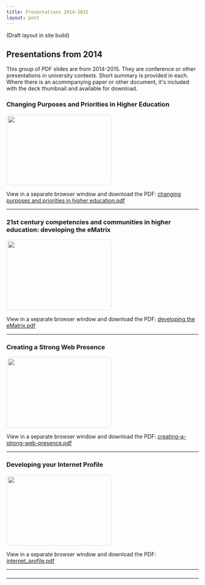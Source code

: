 ```yaml
---
title: Presentations 2014-2015
layout: post
---
```



(Draft layout in site build)

## Presentations from 2014
This group of PDF slides are from 2014-2015. They are conference or other presentations in university contexts. Short summary is provided in each. Where there is an acommpanying paper or other document, it's included with the deck thumbnail and available for download.



### Changing Purposes and Priorities in Higher Education

<div style="margin: 5px 0 10px 0; padding: 4px 4px 4px 4px; border: 1px solid #ddd; border-radius: 8px; width:265px; height: 175px; overflow: hidden;">
<a href="{{ site.slidesurl | prepend: site.baseurl }}changing-purposes-_-priorities-for-higher-education.pdf" alt-text="click to view" title="click to view"><img src="{{ site.imagesurl | prepend: site.baseurl }}slidedeck-thumbs-each-37.png" /></a></div>

<!-- <a href="{{ slidesurl | prepend: site.baseurl }}changing-purposes-_-priorities-for-higher-education.pdf" alt-text="click to view" title="click to view"><img src="{{ imagesurl | prepend: site.baseurl }}slidedeck-thumbs-each-37.png" /> -->


View in a separate browser window and download the PDF: [changing purposes and priorities in higher education.pdf](../../../assets/slides/changing-purposes-_-priorities-for-higher-education.pdf)

---


### 21st century competencies and communities in higher education: developing the eMatrix

<div style="margin: 5px 0 10px 0; padding: 4px 4px 4px 4px; border: 1px solid #ddd; border-radius: 8px; width:265px; height: 175px; overflow: hidden;"><a href="{{ site.slidesurl | prepend: site.baseurl }}21c-ematrix.pdf" alt-text="click to view" title="click to view"><img src="{{ site.imagesurl | prepend: site.baseurl }}slidedeck-thumbs-each-21.png" /></a></div>


View in a separate browser window and download the PDF: [developing the eMatrix.pdf](../../../assets/slides/21c-ematrix.pdf)


---

### Creating a Strong Web Presence

<div style="margin: 5px 0 10px 0; padding: 4px 4px 4px 4px; border: 1px solid #ddd; border-radius: 8px; width:265px; height: 175px; overflow: hidden;"><a href="{{ site.slidesurl | prepend: site.baseurl }}creating-a-strong-web-presence.pdf" alt-text="click to view" title="click to view"><img src="{{ site.imagesurl | prepend: site.baseurl }}slidedeck-thumbs-each-34.png" /></a></div>

View in a separate browser window and download the PDF: [creating-a-strong-web-presence.pdf](../../../assets/slides/creating-a-strong-web-presence.pdf)


---

### Developing your Internet Profile

<div style="margin: 5px 0 10px 0; padding: 4px 4px 4px 4px; border: 1px solid #ddd; border-radius: 8px; width:265px; height: 175px; overflow: hidden;"><a href="{{ site.slidesurl | prepend: site.baseurl }}internet_profile.pdf" alt-text="click to view" title="click to view"><img src="{{ site.imagesurl | prepend: site.baseurl }}slidedeck-thumbs-each-40.png" /></a></div>

View in a separate browser window and download the PDF: [internet_profile.pdf](../../../assets/slides/internet_profile.pdf)

---

### 

<!--
<div style="margin: 5px 0 10px 0; padding: 4px 4px 4px 4px; border: 1px solid #ddd; border-radius: 8px; width:265px; height: 175px; overflow: hidden;"><a href="{{ slides.url | prepend: site.baseurl }}XXX.pdf" alt-text="click to view" title="click to view"><img src="{{ images.url | prepend: site.baseurl }}slidedeck-thumbs-each-X.png" /></a></div>


---

### 

<div style="margin: 5px 0 10px 0; padding: 4px 4px 4px 4px; border: 1px solid #ddd; border-radius: 8px; width:265px; height: 175px; overflow: hidden;"><a href="{{ slides.url | prepend: site.baseurl }}XXX.pdf" alt-text="click to view" title="click to view"><img src="{{ images.url | prepend: site.baseurl }}slidedeck-thumbs-each-X.png" /></a></div>


---

### 

<div style="margin: 5px 0 10px 0; padding: 4px 4px 4px 4px; border: 1px solid #ddd; border-radius: 8px; width:265px; height: 175px; overflow: hidden;"><a href="{{ slides.url | prepend: site.baseurl }}XXX.pdf" alt-text="click to view" title="click to view"><img src="{{ images.url | prepend: site.baseurl }}slidedeck-thumbs-each-X.png" /></a></div> -->


---

